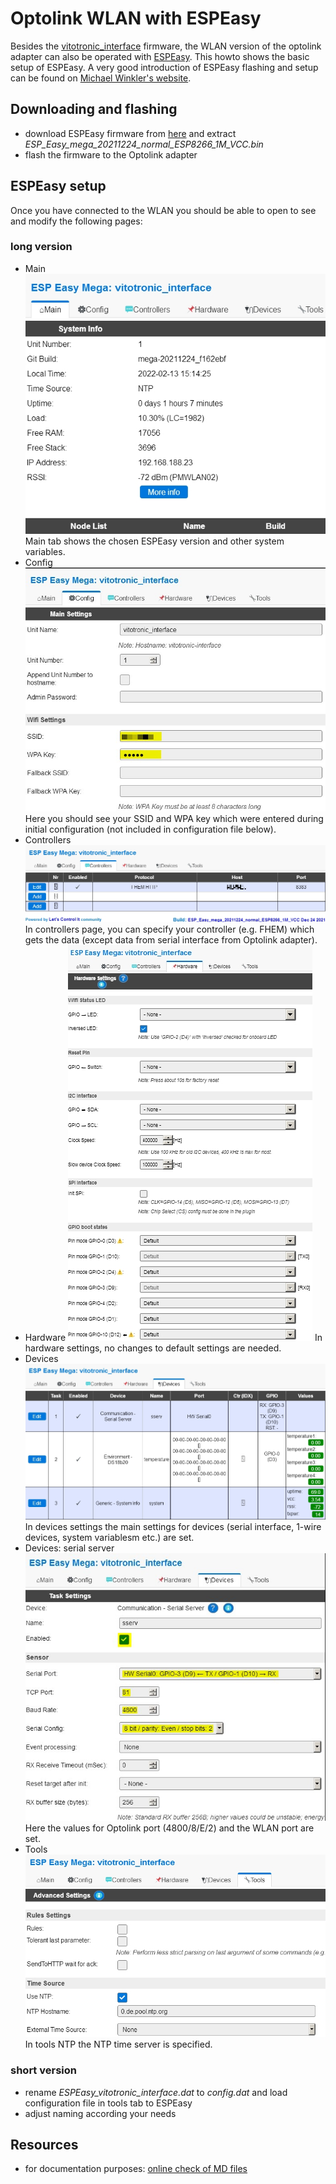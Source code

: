 # Optolink WLAN with ESPEasy
Besides the [vitotronic_interface](https://github.com/pemue-git/vitotronic_interface) firmware, the WLAN version of the optolink adapter can also be operated with [ESPEasy](https://espeasy.readthedocs.io/en/latest/).
This howto shows the basic setup of ESPEasy. A very good introduction of ESPEasy flashing and setup can be found on [Michael Winkler's website](https://www.mwinklerblog.de/smarthome/esp-easy/espeasy-firmware/).

## Downloading and flashing
- download ESPEasy firmware from [here](https://github.com/letscontrolit/ESPEasy/releases/download/mega-20211224/ESPEasy_ESP82xx_mega-20211224.zip) and extract *ESP_Easy_mega_20211224_normal_ESP8266_1M_VCC.bin*
- flash the firmware to the Optolink adapter

## ESPEasy setup
Once you have connected to the WLAN you should be able to open to see and modify the following pages:
### long version
- Main 
![picture](pic/ESPEasy-pic01.jpg) 
Main tab shows the chosen ESPEasy version and other system variables.
- Config 
![picture](pic/ESPEasy-pic02.jpg) 
Here you should see your SSID and WPA key which were entered during initial configuration (not included in configuration file below).
- Controllers 
![picture](pic/ESPEasy-pic03.jpg) 
In controllers page, you can specify your controller (e.g. FHEM) which gets the data (except data from serial interface from Optolink adapter).
- Hardware 
![picture](pic/ESPEasy-pic04.jpg) 
In hardware settings, no changes to default settings are needed.
- Devices 
![picture](pic/ESPEasy-pic05.jpg) 
In devices settings the main settings for devices (serial interface, 1-wire devices, system variablesm etc.) are set.
- Devices: serial server 
![picture](pic/ESPEasy-pic06.jpg) 
Here the values for Optolink port (4800/8/E/2) and the WLAN port are set.
- Tools 
![picture](pic/ESPEasy-pic07.jpg) 
In tools NTP the NTP time server is specified.
### short version
- rename *ESPEasy_vitotronic_interface.dat* to *config.dat* and load configuration file in tools tab to ESPEasy
- adjust naming according your needs

## Resources
* for documentation purposes: [online check of MD files](https://dillinger.io/)